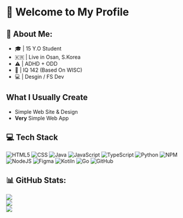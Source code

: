 # 📄 Welcome to My Profile

## 💫 About Me:
 - 🎓 | 15 Y.O Student
 - 🇰🇷 | Live in Osan, S.Korea
 - ⚠️ | ADHD + ODD
 - 🧠 | IQ 142 (Based On WISC)
 - 💻 | Desgin / FS Dev

## What I Usually Create
 - Simple Web Site & Design
 - **Very** Simple Web App

## 💻 Tech Stack
![HTML5](https://img.shields.io/badge/html5-%23E34F26.svg?style=for-the-badge&logo=html5&logoColor=white) ![CSS](https://img.shields.io/badge/css-%23663399?style=for-the-badge&logo=css&logoColor=%23FFFFFF) ![Java](https://img.shields.io/badge/java-%23ED8B00.svg?style=for-the-badge&logo=openjdk&logoColor=white) ![JavaScript](https://img.shields.io/badge/javascript-%23323330.svg?style=for-the-badge&logo=javascript&logoColor=%23F7DF1E) ![TypeScript](https://img.shields.io/badge/typescript-%23007ACC.svg?style=for-the-badge&logo=typescript&logoColor=white) ![Python](https://img.shields.io/badge/python-3670A0?style=for-the-badge&logo=python&logoColor=ffdd54) ![NPM](https://img.shields.io/badge/NPM-%23CB3837.svg?style=for-the-badge&logo=npm&logoColor=white) ![NodeJS](https://img.shields.io/badge/node.js-6DA55F?style=for-the-badge&logo=node.js&logoColor=white) ![Figma](https://img.shields.io/badge/Figma-%23F24E1E?style=for-the-badge&logo=figma&logoColor=%23FFFFFF) ![Kotiln](https://img.shields.io/badge/kotlin-%237F52FF?style=for-the-badge&logo=kotlin&logoColor=%23FFFFFF) ![Go](https://img.shields.io/badge/go-%2300ADD8?style=for-the-badge&logo=go&logoColor=%23FFFFFF) ![GitHub](https://img.shields.io/badge/github-%23121011.svg?style=for-the-badge&logo=github&logoColor=white)

## 📊 GitHub Stats:
![](https://github-readme-stats.vercel.app/api?username=Soundsmell&theme=dark&hide_border=false&include_all_commits=false&count_private=false)<br/>
![](https://nirzak-streak-stats.vercel.app/?user=Soundsmell&theme=dark&hide_border=false)<br/>
![](https://github-readme-stats.vercel.app/api/top-langs/?username=Soundsmell&theme=dark&hide_border=false&include_all_commits=false&count_private=false&layout=compact)
